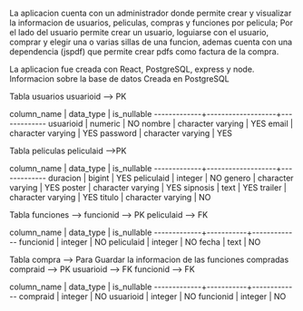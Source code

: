 La aplicacion cuenta con un administrador donde permite crear y visualizar la informacion de usuarios, peliculas, compras y funciones por pelicula; Por el lado del usuario permite crear un usuario,
loguiarse con el usuario, comprar y elegir una o varias sillas de una funcion, ademas cuenta con una dependencia (jspdf) que permite crear pdfs como factura de la compra.

La aplicacion fue creada con React, PostgreSQL, express y node.
Informacion sobre la base de datos Creada en PostgreSQL



Tabla usuarios
usuarioid --> PK

column_name |     data_type     | is_nullable
-------------+-------------------+-------------
 usuarioid   | numeric           | NO
 nombre      | character varying | YES
 email       | character varying | YES
 password    | character varying | YES




Tabla peliculas
peliculaid -->PK

column_name |     data_type     | is_nullable
-------------+-------------------+-------------
 duracion    | bigint            | YES
 peliculaid  | integer           | NO
 genero      | character varying | YES
 poster      | character varying | YES
 sipnosis    | text              | YES
 trailer     | character varying | YES
 titulo      | character varying | NO



Tabla funciones --> 
funcionid --> PK
peliculaid --> FK

 column_name | data_type | is_nullable
-------------+-----------+-------------
 funcionid   | integer   | NO
 peliculaid  | integer   | NO
 fecha       | text      | NO




Tabla compra --> Para Guardar la informacion de las funciones compradas
compraid --> PK
usuarioid --> FK
funcionid --> FK

 column_name | data_type | is_nullable
-------------+-----------+-------------
 compraid    | integer   | NO
 usuarioid   | integer   | NO
 funcionid   | integer   | NO
